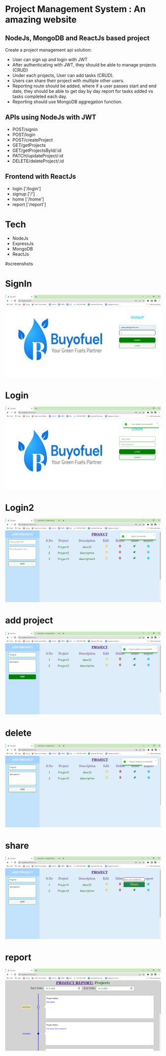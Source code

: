 # __Project Management System : An amazing website__
## NodeJs, MongoDB and ReactJs based project
Create a project management api solution:
- User can sign up and login with JWT
- After authenticating with JWT, they should be able to manage projects (CRUD)
- Under each projects, User can add tasks (CRUD).
- Users can share their project with multiple other users.
- Reporting route should be added, where if a user passes start and end date, they should be able to get day by day report for tasks added vs tasks completed each day.
- Reporting should use MongoDB aggregation function.

## APIs using NodeJs with JWT
- POST/signin
- POST/login
- POST/createProject
- GET/getProjects
- GET/getProjectsById/:id
- PATCH/updateProject/:id
- DELETE/deleteProject/:id

## Frontend with ReactJs
- login ['/login']
- signup ['/']
- home ['/home']
- report ['/report']

# Tech
- NodeJs
- ExpressJs
- MongoDB
- ReactJs

#screenshots
# SignIn
![image](https://github.com/Yashaswi-Anand/Project-Management-System/blob/master/screenshots/signup.png)

# Login
![image](https://github.com/Yashaswi-Anand/Project-Management-System/blob/master/screenshots/login.png)

# Login2
![image](https://github.com/Yashaswi-Anand/Project-Management-System/blob/master/screenshots/login2.png)

# add project
![image](https://github.com/Yashaswi-Anand/Project-Management-System/blob/master/screenshots/added.png)

# delete
![image](https://github.com/Yashaswi-Anand/Project-Management-System/blob/master/screenshots/delete.png)

# share
![image](https://github.com/Yashaswi-Anand/Project-Management-System/blob/master/screenshots/share.png)

# report
![image](https://github.com/Yashaswi-Anand/Project-Management-System/blob/master/screenshots/report.png)